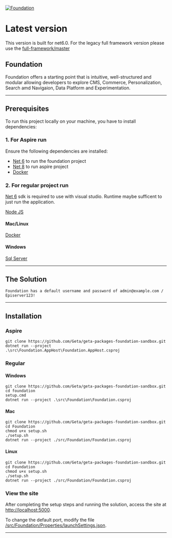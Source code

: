 <a href="https://github.com/episerver/Foundation"><img src="https://www.optimizely.com/globalassets/02.-global-images/navigation/optimizely_logo_navigation.svg" title="Foundation" alt="Foundation"></a>

# Latest version
  This version is built for net6.0.  For the legacy full framework version please use the [full-framework/master](https://github.com/episerver/Foundation/tree/full-framework/master)

## Foundation 

Foundation offers a starting point that is intuitive, well-structured and modular allowing developers to explore CMS, Commerce, Personalization, Search amd Navigaion, Data Platform and Experimentation.

---

## Prerequisites

To run this project locally on your machine, you have to install dependencies:

### 1. For Aspire run
Ensure the following dependencies are installed:
- [Net 6](https://dotnet.microsoft.com/en-us/download/dotnet/6.0) to run the foundation project
- [Net 8](https://dotnet.microsoft.com/en-us/download/dotnet/8.0) to run aspire project
- [Docker](https://www.docker.com/)


### 2. For regular project run

[Net 6](https://dotnet.microsoft.com/en-us/download/dotnet/6.0) sdk is required to use with visual studio.  Runtime maybe sufficent to just run the application.

[Node JS](https://nodejs.org/en/download/)

#### Mac/Linux

[Docker](https://docs.docker.com/desktop/mac/install/)

#### Windows

[Sql Server](https://www.microsoft.com/en-us/sql-server/sql-server-downloads)


---

## The Solution

`Foundation has a default username and password of admin@example.com / Episerver123!`

---

## Installation
### Aspire
```
git clone https://github.com/Geta/geta-packages-foundation-sandbox.git
dotnet run --project .\src\Foundation.AppHost\Foundation.AppHost.csproj
```

### Regular 
#### Windows

```
git clone https://github.com/Geta/geta-packages-foundation-sandbox.git
cd foundation
setup.cmd 
dotnet run --project .\src\Foundation\Foundation.csproj
```

#### Mac

```
git clone https://github.com/Geta/geta-packages-foundation-sandbox.git
cd Foundation
chmod u+x setup.sh
./setup.sh
dotnet run --project ./src/Foundation/Foundation.csproj
```

#### Linux

```
git clone https://github.com/Geta/geta-packages-foundation-sandbox.git
cd Foundation
chmod u+x setup.sh
./setup.sh
dotnet run --project ./src/Foundation/Foundation.csproj
```

### View the site

After completing the setup steps and running the solution, access the site at <a href="http://localhost:5000">http://localhost:5000</a>.

To change the default port, modify the file <a href="https://github.com/episerver/Foundation/blob/main/src/Foundation/Properties/launchSettings.json">/src/Foundation/Properties/launchSettings.json</a>.

---
